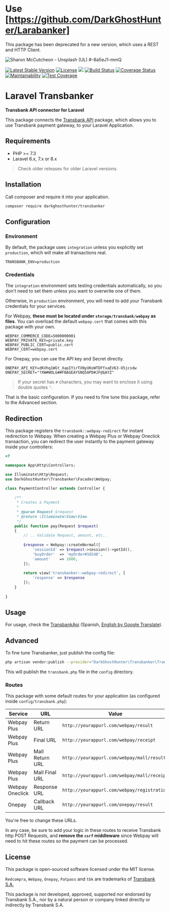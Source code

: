 # Use [https://github.com/DarkGhostHunter/Larabanker]

This package has been deprecated for a new version, which uses a REST and HTTP Client.

![Sharon McCutcheon - Unsplash (UL) #-8a5eJ1-mmQ](https://images.unsplash.com/photo-1518458028785-8fbcd101ebb9?ixlib=rb-1.2.1&ixid=eyJhcHBfaWQiOjEyMDd9&auto=format&fit=crop&w=1280&h=400&q=80)

[![Latest Stable Version](https://poser.pugx.org/darkghosthunter/transbanker/v/stable)](https://packagist.org/packages/darkghosthunter/transbanker) [![License](https://poser.pugx.org/darkghosthunter/transbanker/license)](https://packagist.org/packages/darkghosthunter/transbanker)
![](https://img.shields.io/packagist/php-v/darkghosthunter/transbanker.svg)
[![Build Status](https://travis-ci.com/DarkGhostHunter/Transbanker.svg?branch=master)](https://travis-ci.com/DarkGhostHunter/Transbanker) [![Coverage Status](https://coveralls.io/repos/github/DarkGhostHunter/Transbanker/badge.svg?branch=master)](https://coveralls.io/github/DarkGhostHunter/Transbanker?branch=master) [![Maintainability](https://api.codeclimate.com/v1/badges/20d69b045d3c273d2e4d/maintainability)](https://codeclimate.com/github/DarkGhostHunter/Transbanker/maintainability) [![Test Coverage](https://api.codeclimate.com/v1/badges/20d69b045d3c273d2e4d/test_coverage)](https://codeclimate.com/github/DarkGhostHunter/Transbanker/test_coverage)

# Laravel Transbanker

**Transbank API connector for Laravel**

This package connects the [Transbank API](https://github.com/DarkGhostHunter/TransbankApi/) package, which allows you to use Transbank payment gateway, to your Laravel Application.

## Requirements

* PHP >= 7.3
* Laravel 6.x, 7.x or 8.x

> Check older releases for older Laravel versions.

## Installation

Call composer and require it into your application.

```bash
composer require darkghosthunter/transbanker
``` 

## Configuration

### Environment

By default, the package uses `integration` unless you explicitly set `production`, which will make all transactions real.

```dotenv
TRANSBANK_ENV=production
```

### Credentials

The `integration` environment sets testing credentials automatically, so you don't need to set them unless you want to overwrite one of them. 

Otherwise, in `production` environment, you will need to add your Transbank credentials for your services. 

For Webpay, **these must be located under `storage/transbank/webpay` as files**. You can overload the default `webpay.cert` that comes with this package with your own.

```dotenv
WEBPAY_COMMERCE_CODE=5000000001
WEBPAY_PRIVATE_KEY=private.key
WEBPAY_PUBLIC_CERT=public.cert
WEBPAY_CERT=webpay.cert
```

For Onepay, you can use the API key and Secret directly.

```dotenv
ONEPAY_API_KEY=dKVhq1WGt_XapIYirTXNyUKoWTDFfxaEV63-O5jcsdw
ONEPAY_SECRET="?XW#WOLG##FBAGEAYSNQ5APD#JF@$AYZ"
```

> If your secret has `#` characters, you may want to enclose it using double quotes `"`.

That is the basic configuration. If you need to fine tune this package, refer to the Advanced section.

## Redirection

This package registers the `transbank::webpay-redirect` for instant redirection to Webpay. When creating a Webpay Plus or Webpay Oneclick transaction, you can redirect the user instantly to the payment gateway inside your controllers:

```php
<?

namespace App\Http\Controllers;

use Illuminate\Http\Request;
use DarkGhostHunter\Transbanker\Facades\Webpay;

class PaymentController extends Controller {
    
    /**
     * Creates a Payment
     * 
     * @param Request $request
     * @return \Illuminate\View\View
     */
    public function pay(Request $request)
    {
        // .. Validate Request, amount, etc..
        
        $response = Webpay::createNormal([
            'sessionId' => $request->session()->getId(),
            'buyOrder'  => 'myOrder#16548',
            'amount'    => 1000,
        ]);
        
        return view('transbanker::webpay-redirect', [
            'response' => $response            
        ]);
    }
    
}
```  

## Usage

For usage, check the [TransbankApi](https://github.com/DarkGhostHunter/transbank-api/wiki/) (Spanish, [English by Google Translate](https://translate.google.com/translate?hl=en&sl=es&tl=en&u=https%3A%2F%2Fgithub.com%2FDarkGhostHunter%2Ftransbank-api%2Fwiki%2F)). 

## Advanced

To fine tune Transbanker, just publish the config file:

```bash
php artisan vendor:publish --provider="DarkGhostHunter\Transbanker\TransbankerServiceProvider"
```

This will publish the `transbank.php` file in the `config` directory.

### Routes

This package with some default routes for your application (as configured inside `config/transbank.php`):

| Service | URL | Value |
|---|---|---|
| Webpay Plus | Return URL | `http://yourappurl.com/webpay/result` |
| Webpay Plus | Final URL | `http://yourappurl.com/webpay/receipt` |
| Webpay Plus | Mall Return URL | `http://yourappurl.com/webpay/mall/result` |
| Webpay Plus | Mall Final URL | `http://yourappurl.com/webpay/mall/receipt` |
| Webpay Oneclick | Response URL | `http://yourappurl.com/webpay/registration` |
| Onepay | Callback URL  | `http://yourappurl.com/onepay/result` |

You're free to change these URLs.

In any case, be sure to add your logic in these routes to receive Transbank http POST Requests, and **remove the `csrf` middleware** since Webpay will need to hit these routes so the payment can be processed.

## License

This package is open-sourced software licensed under the MIT license.

`Redcompra`, `Webpay`, `Onepay`, `Patpass` and `tbk` are trademarks of [Transbank S.A.](https://www.transbank.cl/)

This package is not developed, approved, supported nor endorsed by Transbank S.A., nor by a natural person or company linked directly or indirectly by Transbank S.A.
